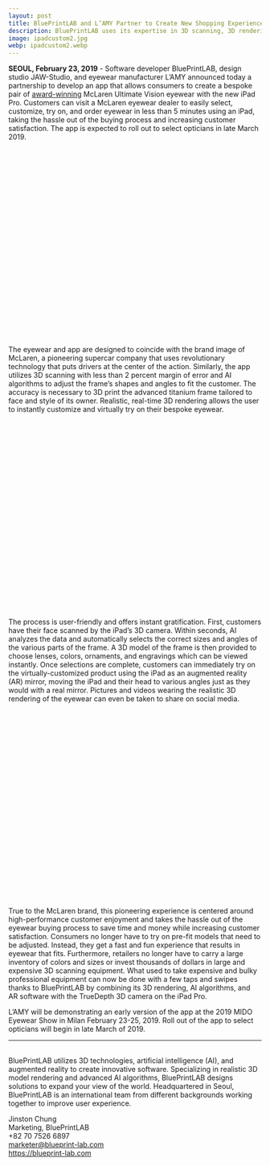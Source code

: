 ```yaml
---
layout: post
title: BluePrintLAB and L’AMY Partner to Create New Shopping Experience for Bespoke McLaren Eyewear with New iPad Pro App
description: BluePrintLAB uses its expertise in 3D scanning, 3D rendering, and artificial intelligence (AI) algorithms with the new iPad Pro’s 3D camera to design an app that delivers a quick and easy buying experience for eyewear that fits you.
image: ipadcustom2.jpg
webp: ipadcustom2.webp
---
```


**SEOUL, February 23, 2019** - Software developer BluePrintLAB, design studio JAW-Studio, and eyewear manufacturer L’AMY announced today a partnership to develop an app that allows consumers to create a bespoke pair of [award-winning](https://en.silmoparis.com/Silmo-d-Or-Awards/2018-SILMO-d-Or-Laureates) McLaren Ultimate Vision eyewear with the new iPad Pro. Customers can visit a McLaren eyewear dealer to easily select, customize, try on, and order eyewear in less than 5 minutes using an iPad, taking the hassle out of the buying process and increasing customer satisfaction. The app is expected to roll out to select opticians in late March 2019.

<picture>
    <source data-srcset="{{ "./assets/images/ipadscan.webp" | relative_url }}" type="image/webp">
    <source data-srcset="{{ "./assets/images/ipadscan.jpg" | relative_url }}" type="image/jpeg">
    <img style="max-width: 100%; max-height: 90vh;" src="data:image/svg+xml,%3Csvg xmlns='http://www.w3.org/2000/svg' viewBox='0 0 1441 1080'%3E%3C/svg%3E" data-src="{{ "./assets/images/ipadscan.jpg" | relative_url }}" alt="McLaren Face Scan" class="lazyload">
</picture><br />

The eyewear and app are designed to coincide with the brand image of McLaren, a pioneering supercar company that uses revolutionary technology that puts drivers at the center of the action. Similarly, the app utilizes 3D scanning with less than 2 percent margin of error and AI algorithms to adjust the frame’s shapes and angles to fit the customer. The accuracy is necessary to 3D print the advanced titanium frame tailored to face and style of its owner. Realistic, real-time 3D rendering allows the user to instantly customize and virtually try on their bespoke eyewear.

<picture>
    <source data-srcset="{{ "./assets/images/ipadcustom1.webp" | relative_url }}" type="image/webp">
    <source data-srcset="{{ "./assets/images/ipadcustom1.jpg" | relative_url }}" type="image/jpeg">
    <img style="max-width: 100%; max-height: 90vh;" src="data:image/svg+xml,%3Csvg xmlns='http://www.w3.org/2000/svg' viewBox='0 0 1441 1080'%3E%3C/svg%3E" data-src="{{ "./assets/images/ipadcustom1.jpg" | relative_url }}" alt="McLaren Customization Screen" class="lazyload">
</picture><br />

The process is user-friendly and offers instant gratification. First, customers have their face scanned by the iPad’s 3D camera. Within seconds, AI analyzes the data and automatically selects the correct sizes and angles of the various parts of the frame. A 3D model of the frame is then provided to choose lenses, colors, ornaments, and engravings which can be viewed instantly. Once selections are complete, customers can immediately try on the virtually-customized product using the iPad as an augmented reality (AR) mirror, moving the iPad and their head to various angles just as they would with a real mirror. Pictures and videos wearing the realistic 3D rendering of the eyewear can even be taken to share on social media. 

<picture>
    <source data-srcset="{{ "./assets/images/ipadtryon.webp" | relative_url }}" type="image/webp">
    <source data-srcset="{{ "./assets/images/ipadtryon.jpg" | relative_url }}" type="image/jpeg">
    <img style="max-width: 100%; max-height: 90vh;" src="data:image/svg+xml,%3Csvg xmlns='http://www.w3.org/2000/svg' viewBox='0 0 2732 2048'%3E%3C/svg%3E" data-src="{{ "./assets/images/ipadtryon.jpg" | relative_url }}" alt="McLaren Virtual Try On" class="lazyload">
</picture><br />

True to the McLaren brand, this pioneering experience is centered around high-performance customer enjoyment and takes the hassle out of the eyewear buying process to save time and money while increasing customer satisfaction. Consumers no longer have to try on pre-fit models that need to be adjusted. Instead, they get a fast and fun experience that results in eyewear that fits. Furthermore, retailers no longer have to carry a large inventory of colors and sizes or invest thousands of dollars in large and expensive 3D scanning equipment. What used to take expensive and bulky professional equipment can now be done with a few taps and swipes thanks to BluePrintLAB by combining its 3D rendering, AI algorithms, and AR software with the TrueDepth 3D camera on the iPad Pro.

L’AMY will be demonstrating an early version of the app at the 2019 MIDO Eyewear Show in Milan February 23-25, 2019. Roll out of the app to select opticians will begin in late March of 2019.

***
<br />
BluePrintLAB utilizes 3D technologies, artificial intelligence (AI), and augmented reality to create innovative software. Specializing in realistic 3D model rendering and advanced AI algorithms, BluePrintLAB designs solutions to expand your view of the world. Headquartered in Seoul, BluePrintLAB is an international team from different backgrounds working together to improve user experience.

Jinston Chung<br />
Marketing, BluePrintLAB<br />
+82 70 7526 6897<br />
<marketer@blueprint-lab.com><br />
<https://blueprint-lab.com><br />